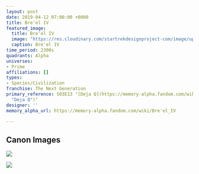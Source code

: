 ```yaml
---
layout: post
date: 2019-04-12 07:00:00 +0000
title: Bre'el IV
featured_image:
  title: Bre'el IV
  image: "https://res.cloudinary.com/startrekdesignproject-com/image/upload/v1555112035/Bre_el-IV.png"
  caption: Bre'el IV
time_period: 2300s
quadrants: Alpha
universes:
- Prime
affiliations: []
types:
- Species/Civilization
franchise: The Next Generation
primary_reference: S03E13 "[Deja Q](https://memory-alpha.fandom.com/wiki/Deja_Q
  "Deja Q")"
designer: ''
memory_alpha_url: https://memory-alpha.fandom.com/wiki/Bre'el_IV

---
```

## Canon Images

![](https://res.cloudinary.com/startrekdesignproject-com/image/upload/v1555112035/Bre_el-IV1.jpg)

![](https://res.cloudinary.com/startrekdesignproject-com/image/upload/v1555112035/Bre_el-IV2.jpg)
